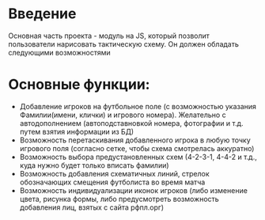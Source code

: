 # Введение #

Основная часть проекта - модуль на JS, который позволит пользователи нарисовать тактическую схему. Он должен обладать следующими возможностями


# Основные функции: #

  * Добавление игроков на футбольное поле (с возможностью указания Фамилии(имени, клички) и игрового номера). Желательно с автодополнением (автоподставновкой номера, фотографии и т.д. путем взятия информации из БД)
  * Возможность перетаскивания добавленного игрока в любую точку игрового поля (согласно сетке, чтобы схема смотрелась аккуратно)
  * Возможность выбора предустановленных схем (4-2-3-1, 4-4-2 и т.д., куда нужно будет только вписать фамилии)
  * Возможность добавления схематичных линий, стрелок обозначающих смещения футболиста во время матча
  * Возможность индивидуализации иконок игроков (либо изменение цвета, рисунка формы, либо предусмотреть возможность добавления лиц, взятых с сайта рфпл.орг)
